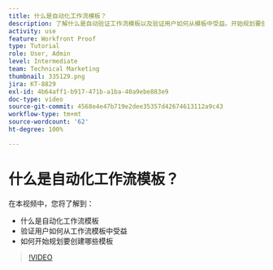 ```yaml
---
title: 什么是自动化工作流模板？
description: 了解什么是自动验证工作流模板以及验证用户如何从模板中受益。开始规划要创建哪些模板。
activity: use
feature: Workfront Proof
type: Tutorial
role: User, Admin
level: Intermediate
team: Technical Marketing
thumbnail: 335129.png
jira: KT-8829
exl-id: 4b64aff1-b917-471b-a1ba-40a9ebe883e9
doc-type: video
source-git-commit: 4568e4e47b719e2dee35357d42674613112a9c43
workflow-type: tm+mt
source-wordcount: '62'
ht-degree: 100%

---
```


# 什么是自动化工作流模板？

在本视频中，您将了解到：

* 什么是自动化工作流模板
* 验证用户如何从工作流模板中受益
* 如何开始规划要创建哪些模板

>[!VIDEO](https://video.tv.adobe.com/v/3441307/?quality=12&learn=on&enablevpops&captions=chi_hans)

<!--
Learn More Icon
Automated workflow overview
Create and manage Automated Workflow templates
Configure a proof
-->
